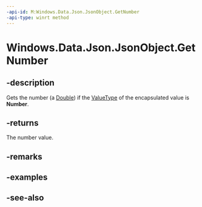 ----api-id: M:Windows.Data.Json.JsonObject.GetNumber
-api-type: winrt method
---<!-- Method syntaxpublic double GetNumber()--># Windows.Data.Json.JsonObject.GetNumber## -descriptionGets the number (a [Double](https://msdn.microsoft.com/library/system.double.aspx)) if the [ValueType](ijsonvalue_valuetype.md) of the encapsulated value is **Number**.## -returnsThe number value.## -remarks## -examples## -see-also